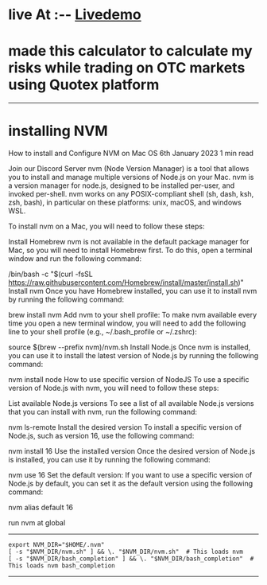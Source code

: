 # live At :-- [Livedemo](https://adnan-cyr.netlify.app)

# made this calculator to calculate my risks while trading on OTC markets using Quotex platform


---
# installing NVM 

How to install and Configure NVM on Mac OS
6th January 2023  1 min read


Join our Discord Server
nvm (Node Version Manager) is a tool that allows you to install and manage multiple versions of Node.js on your Mac. nvm is a version manager for node.js, designed to be installed per-user, and invoked per-shell. nvm works on any POSIX-compliant shell (sh, dash, ksh, zsh, bash), in particular on these platforms: unix, macOS, and windows WSL.

To install nvm on a Mac, you will need to follow these steps:

Install Homebrew
nvm is not available in the default package manager for Mac, so you will need to install Homebrew first. To do this, open a terminal window and run the following command:

/bin/bash -c "$(curl -fsSL https://raw.githubusercontent.com/Homebrew/install/master/install.sh)"
Install nvm
Once you have Homebrew installed, you can use it to install nvm by running the following command:

brew install nvm
Add nvm to your shell profile: To make nvm available every time you open a new terminal window, you will need to add the following line to your shell profile (e.g., ~/.bash_profile or ~/.zshrc):

source $(brew --prefix nvm)/nvm.sh
Install Node.js
Once nvm is installed, you can use it to install the latest version of Node.js by running the following command:

nvm install node
How to use specific version of NodeJS
To use a specific version of Node.js with nvm, you will need to follow these steps:

List available Node.js versions
To see a list of all available Node.js versions that you can install with nvm, run the following command:

nvm ls-remote
Install the desired version
To install a specific version of Node.js, such as version 16, use the following command:

nvm install 16
Use the installed version
Once the desired version of Node.js is installed, you can use it by running the following command:

nvm use 16
Set the default version: If you want to use a specific version of Node.js by default, you can set it as the default version using the following command:

nvm alias default 16

run nvm at global 

---
``` shell 
export NVM_DIR="$HOME/.nvm"
[ -s "$NVM_DIR/nvm.sh" ] && \. "$NVM_DIR/nvm.sh"  # This loads nvm
[ -s "$NVM_DIR/bash_completion" ] && \. "$NVM_DIR/bash_completion"  # This loads nvm bash_completion
```
---
